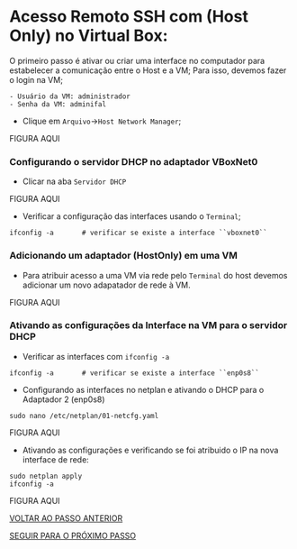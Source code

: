 # Acesso Remoto SSH com (Host Only) no Virtual Box:

O primeiro passo é ativar ou criar uma interface no computador para estabelecer a comunicação entre o Host e a VM;
Para isso, devemos fazer o login na VM;

```shell
- Usuário da VM: administrador
- Senha da VM: adminifal
```

* Clique em ``Arquivo``->``Host Network Manager``;

FIGURA AQUI

### Configurando o servidor DHCP no adaptador VBoxNet0


* Clicar na aba ``Servidor DHCP``

FIGURA AQUI

* Verificar a configuração das interfaces usando o ``Terminal``;

```shell
ifconfig -a       # verificar se existe a interface ``vboxnet0``
```

### Adicionando um adaptador (HostOnly) em uma VM

* Para atribuir acesso a uma VM via rede pelo ``Terminal`` do host devemos adicionar um novo adapatador de rede à VM.

FIGURA AQUI

### Ativando as configurações da Interface na VM para o servidor DHCP

* Verificar as interfaces com ``ifconfig -a``

```shell
ifconfig -a       # verificar se existe a interface ``enp0s8``
```

* Configurando as interfaces no netplan e ativando o DHCP para o Adaptador 2 (enp0s8)

```shell
sudo nano /etc/netplan/01-netcfg.yaml
```

FIGURA AQUI

* Ativando as configurações e verificando se foi atribuido o IP na nova interface de rede:

```shell
sudo netplan apply
ifconfig -a
```

FIGURA AQUI

[VOLTAR AO PASSO ANTERIOR](https://github.com/laurargs/RedeApolo/blob/main/RedeApolo-main/RedeApolo-main/1%20-%20cria%C3%A7%C3%A3o%20do%20ambiente.md)

[SEGUIR PARA O PRÓXIMO PASSO](https://github.com/laurargs/RedeApolo/blob/main/RedeApolo-main/RedeApolo-main/3%20-%20Acesso%20Remoto%20SSH%20com%20(Host%20Only)%20no%20Virtual%20Box.md)
